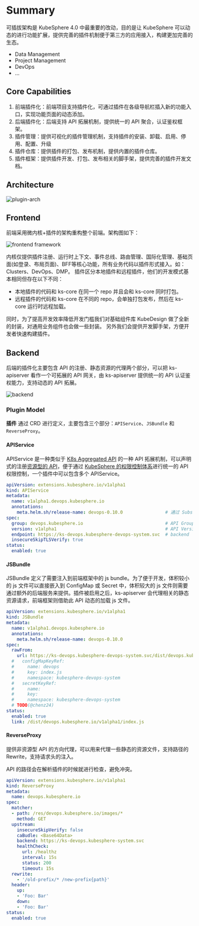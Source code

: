 # Summary

可插拔架构是 KubeSphere 4.0 中最重要的改动，目的是让 KubeSphere 可以动态的进行功能扩展，提供完善的插件机制便于第三方的应用接入，构建更加完善的生态。

- Data Management
- Project Management
- DevOps
- ...

## Core Capabilities

1. 前端插件化：前端项目支持插件化，可通过插件在各级导航栏插入新的功能入口，实现功能页面的动态添加。
2. 后端插件化：后端支持 API 拓展机制，提供统一的 API 聚合，认证鉴权框架。
3. 插件管理：提供可视化的插件管理机制，支持插件的安装、卸载、启用、停用、配置、升级
4. 插件仓库：提供插件的打包、发布机制，提供内置的插件仓库。
5. 插件框架：提供插件开发、打包、发布相关的脚手架，提供完善的插件开发文档。

## Architecture

![plugin-arch](../images/pluggable-arch.png)

## Frontend

前端采用微内核+插件的架构重构整个前端。架构图如下：

![frontend framework](../images/frontend-framework.png)

内核仅提供插件注册、运行时上下文、事件总线、路由管理、国际化管理、基础页面(如登录、布局页面)、BFF等核心功能，所有业务代码以插件形式接入。如：Clusters、DevOps、DMP。
插件区分本地插件和远程插件，他们的开发模式基本相同但存在以下不同：
- 本地插件的代码和 ks-core 在同一个 repo 并且会和 ks-core 同时打包。
- 远程插件的代码和 ks-core 在不同的 repo，会单独打包发布，然后在 ks-core 运行时远程加载。

同时，为了提高开发效率降低开发门槛我们对基础组件库 KubeDesign 做了全新的封装，对通用业务组件也会做一些封装。
另外我们会提供开发脚手架，方便开发者快速构建插件。



## Backend

后端的插件化主要包含 API 的注册、静态资源的代理两个部分，可以把 ks-apiserver 看作一个可拓展的 API 网关，由 ks-apiserver 提供统一的 API 认证鉴权能力，支持动态的 API 拓展。

![backend](../images/backend.svg)

### Plugin Model

**插件** 通过 CRD 进行定义，主要包含三个部分：`APIService`、`JSBundle` 和 `ReverseProxy`。

#### APIService

APIService 是一种类似于 [K8s Aggregated API](https://kubernetes.io/docs/concepts/extend-kubernetes/api-extension/apiserver-aggregation/) 的一种 API 拓展机制，可以声明式的注册[资源型的 API](https://kubernetes.io/zh/docs/reference/using-api/api-concepts/)，便于通过 [KubeSphere 的权限控制体系](#TODO)进行统一的 API 权限控制，一个插件中可以包含多个 APIService。

```yaml
apiVersion: extensions.kubesphere.io/v1alpha1
kind: APIService
metadata:
  name: v1alpha1.devops.kubesphere.io
  annotations:
    meta.helm.sh/release-name: devops-0.10.0                # 通过 Subscription 订阅插件之后，插件 chart 中包含的 APIService 通过 helm 创建出来
spec:
  group: devops.kubesphere.io                               # API Group
  version: v1alpha1                                         # API Version
  endpoint: https://ks-devops.kubesphere-devops-system.svc  # backend
  insecureSkipTLSVerify: true
status:
  enabled: true
```

#### JSBundle

JSBundle 定义了需要注入到前端框架中的 js bundle。为了便于开发，体积较小的 js 文件可以直接嵌入到 ConfigMap 或 Secret 中，体积较大的 js 文件则需要通过额外的后端服务来提供。插件被启用之后，ks-apiserver 会代理相关的静态资源请求，前端框架则借助此 API 动态的加载 js 文件。

```yaml
apiVersion: extensions.kubesphere.io/v1alpha1
kind: JSBundle
metadata:
  name: v1alpha1.devops.kubesphere.io
  annotations:
    meta.helm.sh/release-name: devops-0.10.0  
spec:
  rawFrom:
    url: https://ks-devops.kubesphere-devops-system.svc/dist/devops.kubesphere.io/v1alpha1/index.js
  #   configMapKeyRef:
  #     name: devops
  #     key: index.js
  #     namespace: kubesphere-devops-system
  #   secretKeyRef:
  #     name: 
  #     key: 
  #     namespace: kubesphere-devops-system
  # TODO(@chenz24)
status:
  enabled: true
  link: /dist/devops.kubesphere.io/v1alpha1/index.js
```

#### ReverseProxy

提供非资源型 API 的方向代理，可以用来代理一些静态的资源文件，支持路径的 Rewrite，支持请求头的注入。

API 的路径会在解析插件的时候就进行检查，避免冲突。

```yaml
apiVersion: extensions.kubesphere.io/v1alpha1
kind: ReverseProxy
metadata:
  name: devops.kubesphere.io
spec:
  matcher:
  - path: /res/devops.kubesphere.io/images/*
    method: GET
  upstream:
    insecureSkipVerify: false
    caBudle: <Base64Data>
    backend: https://ks-devops.kubesphere-system.svc
    healthCheck:
      url: /healthz
      interval: 15s
      status: 200
      timeout: 15s
  rewrite:
    - '/old-prefix/* /new-prefix{path}'
  header:
    up:
    - 'Foo: Bar'
    down:
    - 'Foo: Bar'
status:
  enabled: true
```
